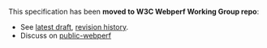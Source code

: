 This specification has been **moved to W3C Webperf Working Group repo**:

- See [latest draft](https://w3c.github.io/web-performance/specs/ResourceHints/Overview.html), [revision history](https://github.com/w3c/web-performance/tree/gh-pages/specs/ResourceHints).
- Discuss on [public-webperf](http://www.w3.org/Search/Mail/Public/search?keywords=%5Bresource-hints%5D&hdr-1-name=subject&hdr-1-query=&index-grp=Public_FULL&index-type=t&type-index=public-web-perf)
